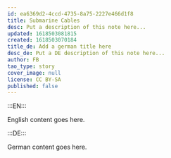 ```yaml
---
id: ea6369d2-4ccd-4735-8a75-2227e466d1f8
title: Submarine Cables
desc: Put a description of this note here...
updated: 1618503081815
created: 1618503070184
title_de: Add a german title here
desc_de: Put a DE description of this note here...
author: FB
tao_type: story
cover_image: null
license: CC BY-SA
published: false
---
```


:::EN:::

English content goes here.

:::DE:::

German content goes here.
